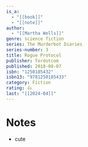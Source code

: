```yaml
---
is_a:
  - "[[book]]"
  - "[[note]]"
author:
  - "[[Martha Wells]]"
genre: science fiction
series: The Murderbot Diaries
series-number: 3
title: Rogue Protocol
publisher: Tordotcom
published: 2018-08-07
isbn: "1250185432"
isbn13: "9781250185433"
category: Fiction
rating: 👍
last: "[[2024-04]]"
---
```

# Notes
- cute
